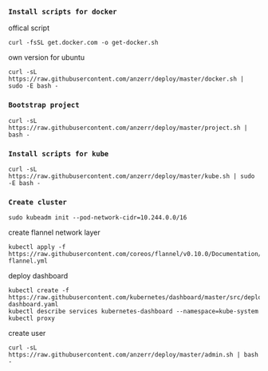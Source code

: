 ### `Install scripts for docker`

offical script
```shell
curl -fsSL get.docker.com -o get-docker.sh
```
own version for ubuntu
```shell
curl -sL https://raw.githubusercontent.com/anzerr/deploy/master/docker.sh | sudo -E bash -
```

### `Bootstrap project`
```shell
curl -sL https://raw.githubusercontent.com/anzerr/deploy/master/project.sh | bash -
```

### `Install scripts for kube`
```shell
curl -sL https://raw.githubusercontent.com/anzerr/deploy/master/kube.sh | sudo -E bash -
```

### `Create cluster`
```shell
sudo kubeadm init --pod-network-cidr=10.244.0.0/16
```

create flannel network layer
```shell
kubectl apply -f https://raw.githubusercontent.com/coreos/flannel/v0.10.0/Documentation/kube-flannel.yml
```

deploy dashboard
```shell
kubectl create -f https://raw.githubusercontent.com/kubernetes/dashboard/master/src/deploy/recommended/kubernetes-dashboard.yaml
kubectl describe services kubernetes-dashboard --namespace=kube-system
kubectl proxy
```

create user
```shell
curl -sL https://raw.githubusercontent.com/anzerr/deploy/master/admin.sh | bash -
```
